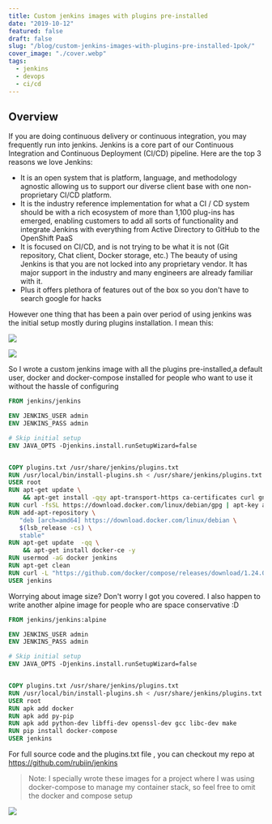 ```yaml
---
title: Custom jenkins images with plugins pre-installed
date: "2019-10-12"
featured: false
draft: false
slug: "/blog/custom-jenkins-images-with-plugins-pre-installed-1pok/"
cover_image: "./cover.webp"
tags:
  - jenkins
  - devops
  - ci/cd
---
```


## Overview

If you are doing continuous delivery or continuous integration, you may frequently run into jenkins.
Jenkins is a core part of our Continuous Integration and Continuous Deployment (CI/CD) pipeline. Here are the top 3 reasons we love Jenkins:

- It is an open system that is platform, language, and methodology agnostic allowing us to support our diverse client base with one non-proprietary CI/CD platform.
- It is the industry reference implementation for what a CI / CD system should be with a rich ecosystem of more than 1,100 plug-ins has emerged, enabling customers to
  add all sorts of functionality and integrate Jenkins with everything from Active Directory to GitHub to the OpenShift PaaS
- It is focused on CI/CD, and is not trying to be what it is not (Git repository, Chat client, Docker storage, etc.)
  The beauty of using Jenkins is that you are not locked into any proprietary vendor. It has major support in the industry and many engineers are already familiar with it.
- Plus it offers plethora of features out of the box so you don't have to
  search google for hacks

However one thing that has been a pain over period of using jenkins was the initial setup mostly during plugins installation. I mean this:

![](https://i.imgur.com/i09ODkv.png)

![](https://media.giphy.com/media/VbnUQpnihPSIgIXuZv/giphy.gif)

So I wrote a custom jenkins image with all the plugins pre-installed,a default user, docker and docker-compose installed for people who want to use it without the hassle of configuring

```dockerfile
FROM jenkins/jenkins

ENV JENKINS_USER admin
ENV JENKINS_PASS admin

# Skip initial setup
ENV JAVA_OPTS -Djenkins.install.runSetupWizard=false


COPY plugins.txt /usr/share/jenkins/plugins.txt
RUN /usr/local/bin/install-plugins.sh < /usr/share/jenkins/plugins.txt
USER root
RUN apt-get update \
    && apt-get install -qqy apt-transport-https ca-certificates curl gnupg2 software-properties-common
RUN curl -fsSL https://download.docker.com/linux/debian/gpg | apt-key add -
RUN add-apt-repository \
   "deb [arch=amd64] https://download.docker.com/linux/debian \
   $(lsb_release -cs) \
   stable"
RUN apt-get update  -qq \
    && apt-get install docker-ce -y
RUN usermod -aG docker jenkins
RUN apt-get clean
RUN curl -L "https://github.com/docker/compose/releases/download/1.24.0/docker-compose-$(uname -s)-$(uname -m)" -o /usr/local/bin/docker-compose && chmod +x /usr/local/bin/docker-compose
USER jenkins

```

Worrying about image size? Don't worry I got you covered. I also happen to write another alpine image for people who are space conservative :D

```dockerfile
FROM jenkins/jenkins:alpine

ENV JENKINS_USER admin
ENV JENKINS_PASS admin

# Skip initial setup
ENV JAVA_OPTS -Djenkins.install.runSetupWizard=false


COPY plugins.txt /usr/share/jenkins/plugins.txt
RUN /usr/local/bin/install-plugins.sh < /usr/share/jenkins/plugins.txt
USER root
RUN apk add docker
RUN apk add py-pip
RUN apk add python-dev libffi-dev openssl-dev gcc libc-dev make
RUN pip install docker-compose
USER jenkins

```

For full source code and the plugins.txt file , you can checkout my repo at https://github.com/rubiin/jenkins

> Note: I specially wrote these images for a project where I was using docker-compose to manage my container stack, so feel free to omit the docker and compose setup

![](https://media.giphy.com/media/7XuPYJXaF1CBAmbwQQ/giphy.gif)
